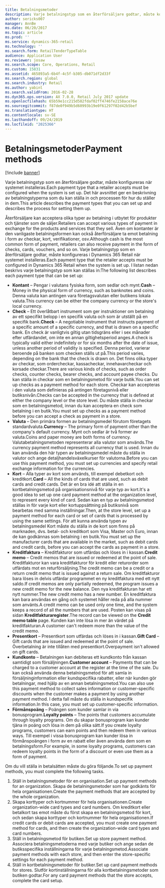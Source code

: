 ```yaml
---
title: Betalningsmetoder
description: Varje betalningstyp som en återförsäljare godtar, måste konfigureras när systemet installeras. Det här avsnittet ger en beskrivning av betalningstyperna som du kan ställa in och processen för hur du ställer in dem.
author: sericks007
manager: AnnBe
ms.date: 06/20/2017
ms.topic: article
ms.prod: ''
ms.service: dynamics-365-retail
ms.technology: ''
ms.search.form: RetailTenderTypeTable
audience: Application User
ms.reviewer: josaw
ms.search.scope: Core, Operations, Retail
ms.custom: 15831
ms.assetid: 465893a5-6b4f-4c5f-b305-db071df2d33f
ms.search.region: global
ms.search.industry: Retail
ms.author: yabinl
ms.search.validFrom: 2016-02-28
ms.dyn365.ops.version: AX 7.0.0, Retail July 2017 update
ms.openlocfilehash: 65b59e1cc215d582fdaf02ff4746fe2158ace76e
ms.sourcegitcommit: f87de0f949b5d60993b19e0f61297f02d42b5bef
ms.translationtype: HT
ms.contentlocale: sv-SE
ms.lasthandoff: 09/24/2019
ms.locfileid: "2025366"
---
```

# <a name="payment-methods"></a><span data-ttu-id="e9a0d-104">Betalningsmetoder</span><span class="sxs-lookup"><span data-stu-id="e9a0d-104">Payment methods</span></span>

[!include [banner](includes/banner.md)]

<span data-ttu-id="e9a0d-105">Varje betalningstyp som en återförsäljare godtar, måste konfigureras när systemet installeras.</span><span class="sxs-lookup"><span data-stu-id="e9a0d-105">Each payment type that a retailer accepts must be configured when the system is set up.</span></span> <span data-ttu-id="e9a0d-106">Det här avsnittet ger en beskrivning av betalningstyperna som du kan ställa in och processen för hur du ställer in dem.</span><span class="sxs-lookup"><span data-stu-id="e9a0d-106">This article describes the payment types that you can set up and describes the process for setting them up.</span></span>

<span data-ttu-id="e9a0d-107">Återförsäljare kan acceptera olika typer av betalning i utbytet för produkter och tjänster som de säljer.</span><span class="sxs-lookup"><span data-stu-id="e9a0d-107">Retailers can accept various types of payment in exchange for the products and services that they sell.</span></span> <span data-ttu-id="e9a0d-108">Även om kontanter är den vanligaste betalningsformen kan också återförsäljare ta emot betalning i form av checkar, kort, verifikationer, osv.</span><span class="sxs-lookup"><span data-stu-id="e9a0d-108">Although cash is the most common form of payment, retailers can also receive payment in the form of checks, cards, vouchers, and so on.</span></span> <span data-ttu-id="e9a0d-109">Varje betalningstyp som en återförsäljare godtar, måste konfigureras i Dynamics 365 Retail när systemet installeras.</span><span class="sxs-lookup"><span data-stu-id="e9a0d-109">Each payment type that the retailer accepts must be configured in Dynamics 365 Retail when the system is set up.</span></span> <span data-ttu-id="e9a0d-110">I listan nedan beskrivs varje betalningstyp som kan ställas in:</span><span class="sxs-lookup"><span data-stu-id="e9a0d-110">The following list describes each payment type that can be set up:</span></span>

- <span data-ttu-id="e9a0d-111">**Kontant** – Pengar i valutans fysiska form, som sedlar och mynt.</span><span class="sxs-lookup"><span data-stu-id="e9a0d-111">**Cash** – Money in the physical form of currency, such as banknotes and coins.</span></span> <span data-ttu-id="e9a0d-112">Denna valuta kan antingen vara företagsvalutan eller butikens lokala valuta.</span><span class="sxs-lookup"><span data-stu-id="e9a0d-112">This currency can be either the company currency or the store's local currency.</span></span>
- <span data-ttu-id="e9a0d-113">**Check** – Ett överlåtbart instrument som ger instruktioner om betalning av ett specifikt belopp i en specifik valuta och som är utställt på en specifik bank.</span><span class="sxs-lookup"><span data-stu-id="e9a0d-113">**Check** – A negotiable instrument that instructs payment of a specific amount of a specific currency, and that is drawn on a specific bank.</span></span> <span data-ttu-id="e9a0d-114">En check är vanligtvis giltig utan tidsgräns eller i sex månader efter utfärdandet, om inte en annan giltighetsperiod anges.</span><span class="sxs-lookup"><span data-stu-id="e9a0d-114">A check is typically valid either indefinitely or for six months after the date of issue, unless another period of validity is specified.</span></span> <span data-ttu-id="e9a0d-115">Denna period, varierar beroende på banken som checken ställs ut på.</span><span class="sxs-lookup"><span data-stu-id="e9a0d-115">This period varies, depending on the bank that the check is drawn on.</span></span> <span data-ttu-id="e9a0d-116">Det finns olika typer av checkar, som ordercheckar, kassacheckar, innehavarcheckar och korsade checkar.</span><span class="sxs-lookup"><span data-stu-id="e9a0d-116">There are various kinds of checks, such as order checks, counter checks, bearer checks, and account payee checks.</span></span> <span data-ttu-id="e9a0d-117">Du kan ställa in checkar som en betalningsmetod för varje butik.</span><span class="sxs-lookup"><span data-stu-id="e9a0d-117">You can set up checks as a payment method for each store.</span></span> <span data-ttu-id="e9a0d-118">Checkar kan accepteras i den valuta som definieras på antingen företagsnivå eller butiksnivån.</span><span class="sxs-lookup"><span data-stu-id="e9a0d-118">Checks can be accepted in the currency that is defined at either the company level or the store level.</span></span> <span data-ttu-id="e9a0d-119">Du måste ställa in checkar som en betalningsmetod, innan du kan acceptera en check som betalning i en butik.</span><span class="sxs-lookup"><span data-stu-id="e9a0d-119">You must set up checks as a payment method before you can accept a check as payment in a store.</span></span>
- <span data-ttu-id="e9a0d-120">**Valuta** – Den primära formen av betalningsmedel förutom företagets standardvaluta.</span><span class="sxs-lookup"><span data-stu-id="e9a0d-120">**Currency** – The primary form of payment other than the company's default currency.</span></span> <span data-ttu-id="e9a0d-121">Mynt och sedlar är två former av valuta.</span><span class="sxs-lookup"><span data-stu-id="e9a0d-121">Coins and paper money are both forms of currency.</span></span> <span data-ttu-id="e9a0d-122">Valutabetalningsmetoden representerar alla valutor som används.</span><span class="sxs-lookup"><span data-stu-id="e9a0d-122">The currency payment method represents all currency that is used.</span></span> <span data-ttu-id="e9a0d-123">Innan du kan använda den här typen av betalningsmedel måste du ställa in valutor och ange detaljhandelsväxelkurser för valutorna.</span><span class="sxs-lookup"><span data-stu-id="e9a0d-123">Before you can use this payment method, you must set up currencies and specify retail exchange information for the currencies.</span></span>
- <span data-ttu-id="e9a0d-124">**Kort** – Alla typer av kort som används, till exempel debetkort och kreditkort.</span><span class="sxs-lookup"><span data-stu-id="e9a0d-124">**Card** – All the kinds of cards that are used, such as debit cards and credit cards.</span></span> <span data-ttu-id="e9a0d-125">Det är en bra idé att ställa in en kortbetalningsmetod på organisationsnivå för varje typ av kort.</span><span class="sxs-lookup"><span data-stu-id="e9a0d-125">It's a good idea to set up one card payment method at the organization level, to represent every kind of card.</span></span> <span data-ttu-id="e9a0d-126">Sedan kan en typ av betalningsmetod ställas in för varje kort eller kortuppsättning på butiksnivå som bearbetas med samma inställningar.</span><span class="sxs-lookup"><span data-stu-id="e9a0d-126">Then, at the store level, set up a payment method for each card or set of cards that is processed by using the same settings.</span></span> <span data-ttu-id="e9a0d-127">För att kunna använda typen av betalningsmedel Kort måste du ställa in de kort som finns på marknaden, dvs. betal- och kreditkort som Visa, Master och Euro, innan de kan godkännas som betalning i en butik.</span><span class="sxs-lookup"><span data-stu-id="e9a0d-127">You must set up the manufacturer cards that are available in the market, such as debit cards and credit cards, before you can accept the cards as payment in a store.</span></span>
- <span data-ttu-id="e9a0d-128">**Kreditfaktura** – Kreditfakturor som utfärdas och löses in i kassan.</span><span class="sxs-lookup"><span data-stu-id="e9a0d-128">**Credit memo** – Credit memos that are issued or redeemed at the point of sale.</span></span> <span data-ttu-id="e9a0d-129">Kreditfakturor kan vara kreditfakturor för kredit eller returorder som utfärdats mot en returförsäljning.</span><span class="sxs-lookup"><span data-stu-id="e9a0d-129">The credit memo can be a credit or a return credit memo that is issued against a return sale.</span></span> <span data-ttu-id="e9a0d-130">Om kreditfakturor bara löses in delvis utfärdar programmet en ny kreditfaktura med ett nytt saldo.</span><span class="sxs-lookup"><span data-stu-id="e9a0d-130">If credit memos are only partially redeemed, the program issues a new credit memo for the new balance.</span></span> <span data-ttu-id="e9a0d-131">Den nya kreditfakturan har ett nytt nummer.</span><span class="sxs-lookup"><span data-stu-id="e9a0d-131">The new credit memo has a new number.</span></span> <span data-ttu-id="e9a0d-132">En kreditfaktura kan bara användas en gång och systemet håller reda på alla nummer som använts.</span><span class="sxs-lookup"><span data-stu-id="e9a0d-132">A credit memo can be used only one time, and the system keeps a record of all the numbers that are used.</span></span> <span data-ttu-id="e9a0d-133">Posten kan visas på sidan **Kreditfakturaregister**.</span><span class="sxs-lookup"><span data-stu-id="e9a0d-133">The record can be viewed on the **Credit memo table** page.</span></span> <span data-ttu-id="e9a0d-134">Kunden kan inte lösa in mer än värdet på kreditfakturan.</span><span class="sxs-lookup"><span data-stu-id="e9a0d-134">A customer can't redeem more than the value of the credit memo.</span></span>
- <span data-ttu-id="e9a0d-135">**Presentkort** – Presentkort som utfärdas och löses in i kassan.</span><span class="sxs-lookup"><span data-stu-id="e9a0d-135">**Gift Card** – Gift cards that are issued and redeemed at the point of sale.</span></span> <span data-ttu-id="e9a0d-136">Överbetalning är inte tillåten med presentkort.</span><span class="sxs-lookup"><span data-stu-id="e9a0d-136">Overpayment isn't allowed on gift cards.</span></span>
- <span data-ttu-id="e9a0d-137">**Kundkonto** – Betalningen kan debiteras ett kundkonto från kassan samtidigt som försäljningen.</span><span class="sxs-lookup"><span data-stu-id="e9a0d-137">**Customer account** – Payments that can be charged to a customer account at the register at the time of the sale.</span></span> <span data-ttu-id="e9a0d-138">Du kan också använda denna betalningsmetod för att samla in försäljninginformation eller kundspecifika rabatter, eller när kunden gör betalningar, med hjälp av en annan betalningsmetod.</span><span class="sxs-lookup"><span data-stu-id="e9a0d-138">You can also use this payment method to collect sales information or customer-specific discounts when the customer makes a payment by using another payment method.</span></span> <span data-ttu-id="e9a0d-139">I detta fall måste du ställa in kundspecifik information.</span><span class="sxs-lookup"><span data-stu-id="e9a0d-139">In this case, you must set up customer-specific information.</span></span>
- <span data-ttu-id="e9a0d-140">**Förmånspoäng** – Poängen som kunder samlar in via bonusprogram.</span><span class="sxs-lookup"><span data-stu-id="e9a0d-140">**Loyalty points** – The points that customers accumulate through loyalty programs.</span></span> <span data-ttu-id="e9a0d-141">Om du skapar bonusprogram kan kunder tjäna in poäng och lösa in dem på olika sätt.</span><span class="sxs-lookup"><span data-stu-id="e9a0d-141">If you create loyalty programs, customers can earn points and then redeem them in various ways.</span></span> <span data-ttu-id="e9a0d-142">Till exempel i vissa bonusprogram kan kunder lösa in förmånspoängen i form av en rabatt eller även använda dem som en betalningsform.</span><span class="sxs-lookup"><span data-stu-id="e9a0d-142">For example, in some loyalty programs, customers can redeem loyalty points in the form of a discount or even use them as a form of payment.</span></span>

<span data-ttu-id="e9a0d-143">Om du vill ställa in betalsätten måste du göra följande.</span><span class="sxs-lookup"><span data-stu-id="e9a0d-143">To set up payment methods, you must complete the following tasks.</span></span>

1. <span data-ttu-id="e9a0d-144">Ställ in betalningsmetoder för en organisation.</span><span class="sxs-lookup"><span data-stu-id="e9a0d-144">Set up payment methods for an organization.</span></span> <span data-ttu-id="e9a0d-145">Skapa de betalningsmetoder som har godkänts för hela organisationen.</span><span class="sxs-lookup"><span data-stu-id="e9a0d-145">Create the payment methods that are accepted by the whole organization.</span></span>
2. <span data-ttu-id="e9a0d-146">Skapa korttyper och kortnummer för hela organisationen.</span><span class="sxs-lookup"><span data-stu-id="e9a0d-146">Create organization-wide card types and card numbers.</span></span> <span data-ttu-id="e9a0d-147">Om kreditkort eller betalkort tas emot måste du först skapa en betalningsmetod för kort, och sedan skapa korttyper och kortnummer för hela organisationen.</span><span class="sxs-lookup"><span data-stu-id="e9a0d-147">If credit cards or debit cards are accepted, you must create one payment method for cards, and then create the organization-wide card types and card numbers.</span></span>
3. <span data-ttu-id="e9a0d-148">Ställ in betalningsmetod för butiken.</span><span class="sxs-lookup"><span data-stu-id="e9a0d-148">Set up store payment method.</span></span> <span data-ttu-id="e9a0d-149">Associera betalningsmetoderna med varje butiker och ange sedan de butiksspecifika inställningarna för varje betalningsmetod.</span><span class="sxs-lookup"><span data-stu-id="e9a0d-149">Associate payment methods with each store, and then enter the store-specific settings for each payment method.</span></span>
4. <span data-ttu-id="e9a0d-150">Ställ in kortbetalningsmetoder för butiker.</span><span class="sxs-lookup"><span data-stu-id="e9a0d-150">Set up card payment methods for stores.</span></span> <span data-ttu-id="e9a0d-151">Slutför kortinställningarna för alla kortbetalningsmetoder som butiken godtar.</span><span class="sxs-lookup"><span data-stu-id="e9a0d-151">For any card payment methods that the store accepts, complete the card setup.</span></span>
